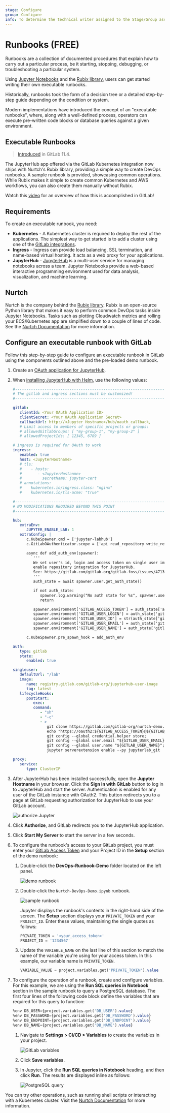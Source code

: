 ```yaml
---
stage: Configure
group: Configure
info: To determine the technical writer assigned to the Stage/Group associated with this page, see https://about.gitlab.com/handbook/engineering/ux/technical-writing/#assignments
---
```


# Runbooks **(FREE)**

Runbooks are a collection of documented procedures that explain how to
carry out a particular process, be it starting, stopping, debugging,
or troubleshooting a particular system.

Using [Jupyter Notebooks](https://jupyter.org/) and the
[Rubix library](https://github.com/Nurtch/rubix),
users can get started writing their own executable runbooks.

Historically, runbooks took the form of a decision tree or a detailed
step-by-step guide depending on the condition or system.

Modern implementations have introduced the concept of an "executable
runbooks", where, along with a well-defined process, operators can execute
pre-written code blocks or database queries against a given environment.

## Executable Runbooks

> [Introduced](https://gitlab.com/gitlab-org/gitlab-foss/-/issues/45912) in GitLab 11.4.

The JupyterHub app offered via the GitLab Kubernetes integration now ships
with Nurtch's Rubix library, providing a simple way to create DevOps
runbooks. A sample runbook is provided, showcasing common operations. While
Rubix makes it simple to create common Kubernetes and AWS workflows, you can
also create them manually without Rubix.

<i class="fa fa-youtube-play youtube" aria-hidden="true"></i>
Watch this [video](https://www.youtube.com/watch?v=Q_OqHIIUPjE)
for an overview of how this is accomplished in GitLab!

## Requirements

To create an executable runbook, you need:

- **Kubernetes** - A Kubernetes cluster is required to deploy the rest of the
  applications. The simplest way to get started is to add a cluster using one
  of the [GitLab integrations](../add_remove_clusters.md#create-new-cluster).
- **Ingress** - Ingress can provide load balancing, SSL termination, and name-based
  virtual hosting. It acts as a web proxy for your applications.
- **JupyterHub** - [JupyterHub](https://jupyterhub.readthedocs.io/) is a multi-user
  service for managing notebooks across a team. Jupyter Notebooks provide a
  web-based interactive programming environment used for data analysis,
  visualization, and machine learning.

## Nurtch

Nurtch is the company behind the [Rubix library](https://github.com/Nurtch/rubix).
Rubix is an open-source Python library that makes it easy to perform common
DevOps tasks inside Jupyter Notebooks. Tasks such as plotting Cloudwatch metrics
and rolling your ECS/Kubernetes app are simplified down to a couple of lines of
code. See the [Nurtch Documentation](http://docs.nurtch.com/en/latest/) for more
information.

## Configure an executable runbook with GitLab

Follow this step-by-step guide to configure an executable runbook in GitLab using
the components outlined above and the pre-loaded demo runbook.

1. Create an [OAuth application for JupyterHub](../../../../integration/oauth_provider.md).
1. When [installing JupyterHub with Helm](https://zero-to-jupyterhub.readthedocs.io/en/latest/jupyterhub/installation.html),
   use the following values:

   ```yaml
   #-----------------------------------------------------------------------------
   # The gitlab and ingress sections must be customized!
   #-----------------------------------------------------------------------------

   gitlab:
      clientId: <Your OAuth Application ID>
      clientSecret: <Your OAuth Application Secret>
      callbackUrl: http://<Jupyter Hostname>/hub/oauth_callback,
      # Limit access to members of specific projects or groups:
      # allowedGitlabGroups: [ "my-group-1", "my-group-2" ]
      # allowedProjectIds: [ 12345, 6789 ]

   # ingress is required for OAuth to work
   ingress:
      enabled: true
      host: <JupyterHostname>
      # tls:
      #    - hosts:
      #       - <JupyterHostanme>
      #         secretName: jupyter-cert
      # annotations:
      #    kubernetes.io/ingress.class: "nginx"
      #    kubernetes.io/tls-acme: "true"

   #-----------------------------------------------------------------------------
   # NO MODIFICATIONS REQUIRED BEYOND THIS POINT
   #-----------------------------------------------------------------------------

   hub:
      extraEnv:
         JUPYTER_ENABLE_LAB: 1
      extraConfig: |
         c.KubeSpawner.cmd = ['jupyter-labhub']
         c.GitLabOAuthenticator.scope = ['api read_repository write_repository']

         async def add_auth_env(spawner):
            '''
            We set user's id, login and access token on single user image to
            enable repository integration for JupyterHub.
            See: https://gitlab.com/gitlab-org/gitlab-foss/issues/47138#note_154294790
            '''
            auth_state = await spawner.user.get_auth_state()

            if not auth_state:
               spawner.log.warning("No auth state for %s", spawner.user)
               return

            spawner.environment['GITLAB_ACCESS_TOKEN'] = auth_state['access_token']
            spawner.environment['GITLAB_USER_LOGIN'] = auth_state['gitlab_user']['username']
            spawner.environment['GITLAB_USER_ID'] = str(auth_state['gitlab_user']['id'])
            spawner.environment['GITLAB_USER_EMAIL'] = auth_state['gitlab_user']['email']
            spawner.environment['GITLAB_USER_NAME'] = auth_state['gitlab_user']['name']

         c.KubeSpawner.pre_spawn_hook = add_auth_env

   auth:
      type: gitlab
      state:
         enabled: true

   singleuser:
      defaultUrl: "/lab"
      image:
         name: registry.gitlab.com/gitlab-org/jupyterhub-user-image
         tag: latest
      lifecycleHooks:
         postStart:
            exec:
            command:
               - "sh"
               - "-c"
               - >
                  git clone https://gitlab.com/gitlab-org/nurtch-demo.git DevOps-Runbook-Demo || true;
                  echo "https://oauth2:${GITLAB_ACCESS_TOKEN}@${GITLAB_HOST}" > ~/.git-credentials;
                  git config --global credential.helper store;
                  git config --global user.email "${GITLAB_USER_EMAIL}";
                  git config --global user.name "${GITLAB_USER_NAME}";
                  jupyter serverextension enable --py jupyterlab_git

   proxy:
      service:
         type: ClusterIP
   ```

1. After JupyterHub has been installed successfully, open the **Jupyter Hostname**
   in your browser. Click the **Sign in with GitLab** button to log in to
   JupyterHub and start the server. Authentication is enabled for any user of the
   GitLab instance with OAuth2. This button redirects you to a page at GitLab
   requesting authorization for JupyterHub to use your GitLab account.

   ![authorize Jupyter](img/authorize-jupyter.png)

1. Click **Authorize**, and GitLab redirects you to the JupyterHub application.
1. Click **Start My Server** to start the server in a few seconds.
1. To configure the runbook's access to your GitLab project, you must enter your
   [GitLab Access Token](../../../profile/personal_access_tokens.md)
   and your Project ID in the **Setup** section of the demo runbook:

   1. Double-click the **DevOps-Runbook-Demo** folder located on the left panel.

      ![demo runbook](img/demo-runbook.png)

   1. Double-click the `Nurtch-DevOps-Demo.ipynb` runbook.

      ![sample runbook](img/sample-runbook.png)

      Jupyter displays the runbook's contents in the right-hand side of the screen.
      The **Setup** section displays your `PRIVATE_TOKEN` and your `PROJECT_ID`.
      Enter these values, maintaining the single quotes as follows:

      ```sql
      PRIVATE_TOKEN = '<your_access_token>'
      PROJECT_ID = '1234567'
      ```

   1. Update the `VARIABLE_NAME` on the last line of this section to match the name of
      the variable you're using for your access token. In this example, our variable
      name is `PRIVATE_TOKEN`.

      ```sql
      VARIABLE_VALUE = project.variables.get('PRIVATE_TOKEN').value
      ```

1. To configure the operation of a runbook, create and configure variables.
   For this example, we are using the **Run SQL queries in Notebook** section in the
   sample runbook to query a PostgreSQL database. The first four lines of the following
   code block define the variables that are required for this query to function:

   ```sql
   %env DB_USER={project.variables.get('DB_USER').value}
   %env DB_PASSWORD={project.variables.get('DB_PASSWORD').value}
   %env DB_ENDPOINT={project.variables.get('DB_ENDPOINT').value}
   %env DB_NAME={project.variables.get('DB_NAME').value}
   ```

   1. Navigate to **Settings > CI/CD > Variables** to create
      the variables in your project.

      ![GitLab variables](img/gitlab-variables.png)

   1. Click **Save variables**.

   1. In Jupyter, click the **Run SQL queries in Notebook** heading, and then click
      **Run**. The results are displayed inline as follows:

      ![PostgreSQL query](img/postgres-query.png)

You can try other operations, such as running shell scripts or interacting with a
Kubernetes cluster. Visit the
[Nurtch Documentation](http://docs.nurtch.com/) for more information.

